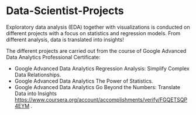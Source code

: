 # Data-Scientist-Projects

Exploratory data analysis (EDA) together with visualizations is conducted on different projects with a focus on statistics and regression models. From different analysis, data is translated into insights! 

The different projects are carried out from the course of Google Advanced Data Analytics Professional Certificate:

- Google Advanced Data Analytics Regression Analysis: Simplify Complex Data Relationships.
- Google Advanced Data Analytics The Power of Statistics.
- Google Advanced Data Analytics Go Beyond the Numbers: Translate Data into Insights https://www.coursera.org/account/accomplishments/verify/FGQETSQP4EYM .
